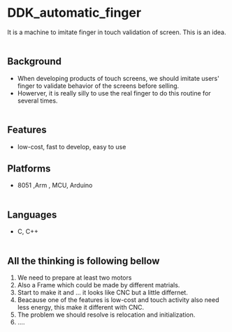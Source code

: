 # DDK_automatic_finger
It is a machine to imitate finger in touch validation of screen.
This is an idea.
<br><br/>

## Background
* When developing products of touch screens, we should imitate users' finger to validate behavior of the screens before selling. 
* Howerver, it is really silly to use the real finger to do this routine for several times. 
<br><br/>

## Features
* low-cost, fast to develop, easy to use 

## Platforms
* 8051 ,Arm , MCU, Arduino 
<br><br/>

## Languages
* C, C++
<br><br/>

## All the thinking is following bellow
1. We need to prepare at least two motors
2. Also a Frame which could be made by different matrials. 
3. Start to make it and ... it looks like CNC but a little differnet.
4. Beacause one of the features is low-cost and touch activity also need less energy, this make it different with CNC. 
5. The problem we should resolve is relocation and initialization.
7. ....
<br><br/>
